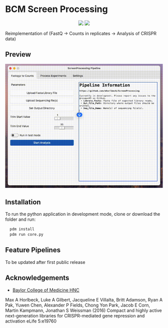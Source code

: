 
# BCM Screen Processing

<p align="center">
      <img src="https://img.shields.io/badge/Python-2B2E3A?style=for-the-badge&logo=python&logoColor=9FEAF9">
      <img src="https://img.shields.io/badge/Baylor_College-Medicine-blue">
</p>

Reimplementation of (FastQ -> Counts in replicates -> Analysis of CRISPR data)

## Preview

![Animated Preview](https://github.com/rosman83/screen-processing/blob/main/imgs/preview.gif)

## Installation

To run the python application in development mode, clone or download the folder and run:

```bash
  pdm install
  pdm run core.py
```

## Feature Pipelines

To be updated after first public release

## Acknowledgements

- [Baylor College of Medicine HNC](https://bcmhnc.com)

Max A Horlbeck, Luke A Gilbert, Jacqueline E Villalta, Britt Adamson, Ryan A Pak, Yuwen Chen, Alexander P Fields, Chong Yon Park, Jacob E Corn, Martin Kampmann, Jonathan S Weissman (2016) Compact and highly active next-generation libraries for CRISPR-mediated gene repression and activation eLife 5:e19760